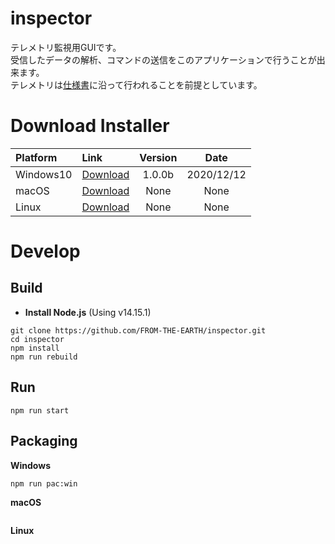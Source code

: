 # inspector
  テレメトリ監視用GUIです。<br>
  受信したデータの解析、コマンドの送信をこのアプリケーションで行うことが出来ます。<br>
  テレメトリは[仕様書](https://github.com/FROM-THE-EARTH/document/blob/main/%E3%83%86%E3%83%AC%E3%83%A1%E3%83%88%E3%83%AA%E3%82%B7%E3%82%B9%E3%83%86%E3%83%A0%E4%BB%95%E6%A7%98%E6%9B%B8.pdf)に沿って行われることを前提としています。

# Download Installer
  |Platform|Link|Version|Date|
  |:----|:----|:----:|:----:|
  |Windows10|[Download](https://github.com/FROM-THE-EARTH/inspector/raw/main/release/inspector-installer.exe)|1.0.0b|2020/12/12|
  |macOS|[Download]()|None|None|
  |Linux|[Download]()|None|None|

# Develop
## Build
  - **Install Node.js** (Using v14.15.1)
  ```
  git clone https://github.com/FROM-THE-EARTH/inspector.git
  cd inspector
  npm install
  npm run rebuild
  ```

## Run
  ```
  npm run start
  ```

## Packaging
  **Windows**
  ```
  npm run pac:win
  ```
  **macOS**
  ```
  ```
  **Linux**
  ```
  ```